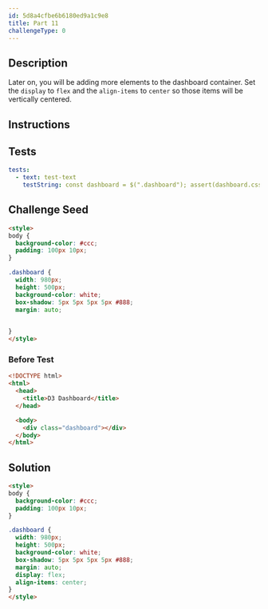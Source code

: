 ```yaml
---
id: 5d8a4cfbe6b6180ed9a1c9e8
title: Part 11
challengeType: 0
---
```


## Description

<section id='description'>

Later on, you will be adding more elements to the dashboard container. Set the `display` to `flex` and the `align-items` to `center` so those items will be vertically centered.

</section>

## Instructions

<section id='instructions'>

</section>

## Tests

<section id='tests'>

```yml
tests:
  - text: test-text
    testString: const dashboard = $(".dashboard"); assert(dashboard.css("display") === "flex" && dashboard.css("align-items") === "center");

```

</section>

## Challenge Seed

<section id='challengeSeed'>
<div id='html-seed'>

```html
<style>
body {
  background-color: #ccc;
  padding: 100px 10px;
}

.dashboard {
  width: 980px;
  height: 500px;
  background-color: white;
  box-shadow: 5px 5px 5px 5px #888;
  margin: auto;

  
}
</style>
```

</div>

### Before Test

<div id='html-setup'>

```html
<!DOCTYPE html>
<html>
  <head>
    <title>D3 Dashboard</title>
  </head>

  <body>
    <div class="dashboard"></div>
  </body>
</html>
```

</div>

</section>

## Solution

<section id='solution'>

```html
<style>
body {
  background-color: #ccc;
  padding: 100px 10px;
}

.dashboard {
  width: 980px;
  height: 500px;
  background-color: white;
  box-shadow: 5px 5px 5px 5px #888;
  margin: auto;
  display: flex;
  align-items: center;  
}
</style>
```

</section>
